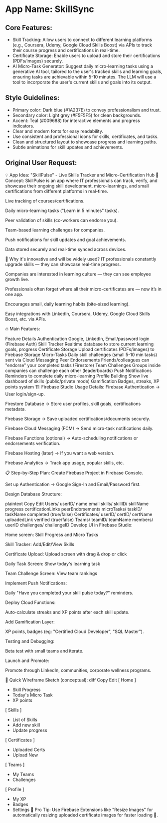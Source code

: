 # **App Name**: SkillSync

## Core Features:

- Skill Tracking: Allow users to connect to different learning platforms (e.g., Coursera, Udemy, Google Cloud Skills Boost) via APIs to track their course progress and certifications in real-time.
- Certificate Storage: Enable users to upload and store their certifications (PDFs/images) securely.
- AI Micro-Task Generator: Suggest daily micro-learning tasks using a generative AI tool, tailored to the user's tracked skills and learning goals, ensuring tasks are achievable within 5-10 minutes. The LLM will use a tool to incorporate the user's current skills and goals into its output.

## Style Guidelines:

- Primary color: Dark blue (#1A237E) to convey professionalism and trust.
- Secondary color: Light grey (#F5F5F5) for clean backgrounds.
- Accent: Teal (#009688) for interactive elements and progress indicators.
- Clear and modern fonts for easy readability.
- Use consistent and professional icons for skills, certificates, and tasks.
- Clean and structured layout to showcase progress and learning paths.
- Subtle animations for skill updates and achievements.

## Original User Request:
💡 App Idea: "SkillPulse" - Live Skills Tracker and Micro-Certification Hub
🧠 Concept:
SkillPulse is an app where IT professionals can track, verify, and showcase their ongoing skill development, micro-learnings, and small certifications from different platforms in real-time.

Live tracking of courses/certifications.

Daily micro-learning tasks ("Learn in 5 minutes" tasks).

Peer validation of skills (co-workers can endorse you).

Team-based learning challenges for companies.

Push notifications for skill updates and goal achievements.

Data stored securely and real-time synced across devices.

🎯 Why it's innovative and will be widely used?
IT professionals constantly upgrade skills — they can showcase real-time progress.

Companies are interested in learning culture — they can see employee growth live.

Professionals often forget where all their micro-certificates are — now it’s in one app.

Encourages small, daily learning habits (bite-sized learning).

Easy integrations with LinkedIn, Coursera, Udemy, Google Cloud Skills Boost, etc. via APIs.

🔥 Main Features:

Feature	Details
Authentication	Google, LinkedIn, Email/password login (Firebase Auth)
Skill Tracker	Realtime database to store current learning goals, progress
Certificate Storage	Upload certificates (PDFs/images) to Firebase Storage
Micro-Tasks	Daily skill challenges (small 5-10 min tasks) sent via Cloud Messaging
Peer Endorsements	Friends/colleagues can "endorse" your completed tasks (Firestore)
Team Challenges	Groups inside companies can challenge each other (leaderboards)
Push Notifications	Reminders to complete daily micro-learning
Profile Building	Show live dashboard of skills (public/private mode)
Gamification	Badges, streaks, XP points system
🏗️ Firebase Studio Usage Details:
Firebase Authentication → User login/sign-up.

Firestore Database → Store user profiles, skill goals, certifications metadata.

Firebase Storage → Save uploaded certifications/documents securely.

Firebase Cloud Messaging (FCM) → Send micro-task notifications daily.

Firebase Functions (optional) → Auto-scheduling notifications or endorsements verification.

Firebase Hosting (later) → If you want a web version.

Firebase Analytics → Track app usage, popular skills, etc.

📋 Step-by-Step Plan:
Create Firebase Project in Firebase Console.

Set up Authentication → Google Sign-In and Email/Password first.

Design Database Structure:

plaintext
Copy
Edit
Users/
  userID/
    name
    email
    skills/
      skillID/
        skillName
        progress
        certificationLinks
        peerEndorsements
    microTasks/
      taskID/
        taskName
        completed (true/false)
Certificates/
  userID/
    certID/
      certName
      uploadedLink
      verified (true/false)
Teams/
  teamID/
    teamName
    members/
      userID
    challenges/
      challengeID
Develop UI in Firebase Studio:

Home screen: Skill Progress and Micro Tasks

Skill Tracker: Add/Edit/View Skills

Certificate Upload: Upload screen with drag & drop or click

Daily Task Screen: Show today's learning task

Team Challenge Screen: View team rankings

Implement Push Notifications:

Daily "Have you completed your skill pulse today?" reminders.

Deploy Cloud Functions:

Auto-calculate streaks and XP points after each skill update.

Add Gamification Layer:

XP points, badges (eg: "Certified Cloud Developer", "SQL Master").

Testing and Debugging:

Beta test with small teams and iterate.

Launch and Promote:

Promote through LinkedIn, communities, corporate wellness programs.

🎨 Quick Wireframe Sketch (conceptual):
diff
Copy
Edit
[ Home ]
- Skill Progress
- Today's Micro Task
- XP points

[ Skills ]
- List of Skills
- Add new skill
- Update progress

[ Certificates ]
- Uploaded Certs
- Upload New

[ Teams ]
- My Teams
- Challenges

[ Profile ]
- My XP
- Badges
- Settings
📢 Pro Tip:
Use Firebase Extensions like "Resize Images" for automatically resizing uploaded certificate images for faster loading 🚀.

  